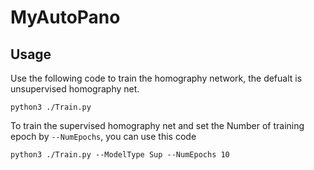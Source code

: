 # MyAutoPano

## Usage

Use the following code to train the homography network, the defualt is unsupervised homography net.
```
python3 ./Train.py
```

To train the supervised homography net and set the Number of training epoch by `--NumEpochs`, you can use this code
```
python3 ./Train.py --ModelType Sup --NumEpochs 10
```
